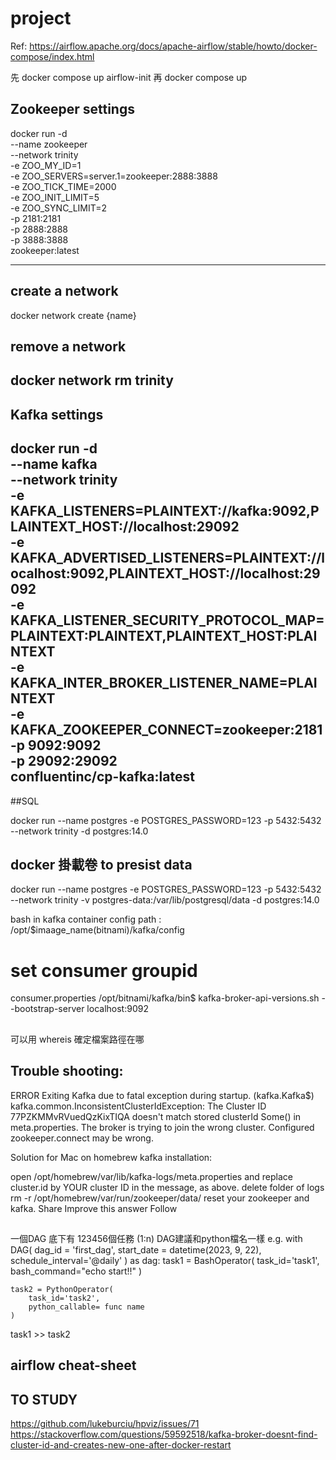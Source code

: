 # project


Ref:
https://airflow.apache.org/docs/apache-airflow/stable/howto/docker-compose/index.html

先 docker compose up airflow-init
再 docker compose up 

## Zookeeper settings
docker run -d \
    --name zookeeper \
    --network trinity \
    -e ZOO_MY_ID=1 \
    -e ZOO_SERVERS=server.1=zookeeper:2888:3888 \
    -e ZOO_TICK_TIME=2000 \
    -e ZOO_INIT_LIMIT=5 \
    -e ZOO_SYNC_LIMIT=2 \
    -p 2181:2181 \
    -p 2888:2888 \
    -p 3888:3888 \
    zookeeper:latest 

----------------------------------
## create a network
docker network create {name}

## remove a network
docker network rm trinity
----------------------------------


## Kafka settings
docker run -d \
    --name kafka \
    --network trinity \
    -e KAFKA_LISTENERS=PLAINTEXT://kafka:9092,PLAINTEXT_HOST://localhost:29092 \
    -e KAFKA_ADVERTISED_LISTENERS=PLAINTEXT://localhost:9092,PLAINTEXT_HOST://localhost:29092 \
    -e KAFKA_LISTENER_SECURITY_PROTOCOL_MAP=PLAINTEXT:PLAINTEXT,PLAINTEXT_HOST:PLAINTEXT \
    -e KAFKA_INTER_BROKER_LISTENER_NAME=PLAINTEXT \
    -e KAFKA_ZOOKEEPER_CONNECT=zookeeper:2181 \
    -p 9092:9092 \
    -p 29092:29092 \
    confluentinc/cp-kafka:latest
----------------------------------

##SQL

docker run --name postgres -e POSTGRES_PASSWORD=123 -p 5432:5432 --network trinity -d postgres:14.0

## docker 掛載卷 to presist data
docker run --name postgres -e POSTGRES_PASSWORD=123 -p 5432:5432 --network trinity -v postgres-data:/var/lib/postgresql/data -d postgres:14.0

bash in kafka container 
config path : /opt/$imaage_name(bitnami)/kafka/config
# set consumer groupid
consumer.properties
/opt/bitnami/kafka/bin$ kafka-broker-api-versions.sh --bootstrap-server localhost:9092
##
可以用 whereis 確定檔案路徑在哪

## Trouble shooting:

ERROR Exiting Kafka due to fatal exception during startup. (kafka.Kafka$) kafka.common.InconsistentClusterIdException: The Cluster ID 77PZKMMvRVuedQzKixTIQA doesn't match stored clusterId Some() in meta.properties. The broker is trying to join the wrong cluster. Configured zookeeper.connect may be wrong.

Solution for Mac on homebrew kafka installation:

open /opt/homebrew/var/lib/kafka-logs/meta.properties and replace cluster.id by YOUR cluster ID in the message, as above.
delete folder of logs rm -r /opt/homebrew/var/run/zookeeper/data/
reset your zookeeper and kafka.
Share
Improve this answer
Follow

##
一個DAG 底下有 123456個任務 (1:n)
DAG建議和python檔名一樣
e.g.
with DAG(
    dag_id = 'first_dag',
    start_date = datetime(2023, 9, 22),
    schedule_interval='@daily'
) as dag:
    task1 = BashOperator(
        task_id='task1',
        bash_command="echo start!!"
    )

    task2 = PythonOperator(
        task_id='task2',
        python_callable= func name
    )

task1 >> task2
## airflow cheat-sheet

## TO STUDY
https://github.com/lukeburciu/hpviz/issues/71
https://stackoverflow.com/questions/59592518/kafka-broker-doesnt-find-cluster-id-and-creates-new-one-after-docker-restart